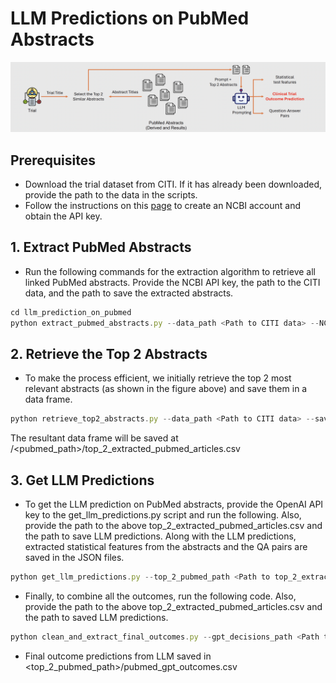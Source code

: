 # LLM Predictions on PubMed Abstracts

![LLM_prediction_method.png](LLM_prediction_method.png)

## Prerequisites

- Download the trial dataset from CITI. If it has already been downloaded, provide the path to the data in the scripts.
- Follow the instructions on this [page](https://support.nlm.nih.gov/knowledgebase/article/KA-05317/en-us) to create an NCBI account and obtain the API key.

## 1. Extract PubMed Abstracts

- Run the following commands for the extraction algorithm to retrieve all linked PubMed abstracts. Provide the NCBI API key, the path to the CITI data, and the path to save the extracted abstracts.

```jsx
cd llm_prediction_on_pubmed
python extract_pubmed_abstracts.py --data_path <Path to CITI data> --NCBI_api_key <API key> --save_path <Path to save extracted abstracts>
```

## 2. Retrieve the Top 2 Abstracts

- To make the process efficient, we initially retrieve the top 2 most relevant abstracts (as shown in the figure above) and save them in a data frame.

```jsx
python retrieve_top2_abstracts.py --data_path <Path to CITI data> --save_path <Path to save data>
```

The resultant data frame will be saved at /<pubmed_path>/top_2_extracted_pubmed_articles.csv

## 3. Get LLM Predictions

- To get the LLM prediction on PubMed abstracts, provide the OpenAI API key to the get_llm_predictions.py script and run the following. Also, provide the path to the above top_2_extracted_pubmed_articles.csv and the path to save LLM predictions. Along with the LLM predictions, extracted statistical features from the abstracts and the QA pairs are saved in the JSON files.

```jsx
python get_llm_predictions.py --top_2_pubmed_path <Path to top_2_extracted_pubmed_articles.csv> --save_path <Path to save LLM predictions>
```

- Finally, to combine all the outcomes, run the following code. Also, provide the path to the above top_2_extracted_pubmed_articles.csv and the path to saved LLM predictions.

```jsx
python clean_and_extract_final_outcomes.py --gpt_decisions_path <Path to saved LLM predictions> --top_2_pubmed_path <Path to top_2_extracted_pubmed_articles.csv>
```

- Final outcome predictions from LLM saved in <top_2_pubmed_path>/pubmed_gpt_outcomes.csv
